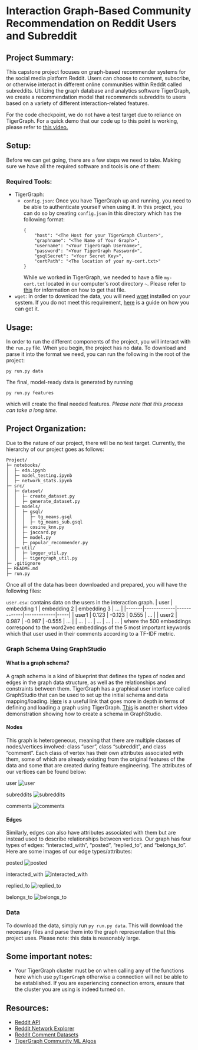 # Interaction Graph-Based Community Recommendation on Reddit Users and Subreddit

## Project Summary:

This capstone project focuses on graph-based recommender systems for the social media platform Reddit. Users can choose to comment, subscribe, or otherwise interact in different online communities within Reddit called subreddits. Utilizing the graph database and analytics software TigerGraph, we create a recommendation model that recommends subreddits to users based on a variety of different interaction-related features.

For the code checkpoint, we do not have a test target due to reliance on TigerGraph. For a quick demo that our code up to this point is working, please refer to [this video.](https://youtu.be/mfJwbF27YR0)

## Setup:

Before we can get going, there are a few steps we need to take. Making sure we have all the required software and tools is one of them:

### Required Tools:
- TigerGraph: 
  - `config.json`: Once you have TigerGraph up and running, you need to be able to authenticate yourself when using it. In this project, you can do so by creating `config.json` in this directory which has the following format: 
    ```
    {
        "host": "<The Host for your TigerGraph Cluster>",
        "graphname": "<The Name of Your Graph>",
        "username": "<Your TigerGraph Username>",
        "password": "<Your TigerGraph Password>",
        "gsqlSecret": "<Your Secret Key>",
        "certPath": "<The location of your my-cert.txt>"
    }
    ``` 
    While we worked in TigerGraph, we needed to have a file `my-cert.txt` located in our computer's root directory `~`. Please refer to [this](https://dev.tigergraph.com/forum/t/tigergraph-python-connection-issue/2776) for information on how to get that file.
- `wget`: In order to download the data, you will need [wget](https://www.gnu.org/software/wget/) installed on your system. If you do not meet this requirement, [here](https://www.jcchouinard.com/wget/) is a guide on how you can get it.

## Usage:
In order to run the different components of the project, you will interact with the `run.py` file. When you begin, the project has no data. To download and parse it into the format we need, you can run the following in the root of the project:
```
py run.py data
```

The final, model-ready data is generated by running 
```
py run.py features
```
which will create the final needed features. *Please note that this process can take a long time*.

## Project Organization:
Due to the nature of our project, there will be no test target. Currently, the hierarchy of our project goes as follows:

```
Project/
├─ notebooks/
│  ├─ eda.ipynb
│  ├─ model_testing.ipynb
│  ├─ network_stats.ipynb
├─ src/
│  ├─ dataset/
│  │  ├─ create_dataset.py
│  │  ├─ generate_dataset.py
│  ├─ models/
│  │  ├─ gsql/
│  │  │  ├─ tg_means.gsql
│  │  │  ├─ tg_means_sub.gsql
│  │  ├─ cosine_knn.py
│  │  ├─ jaccard.py
│  │  ├─ model.py
│  │  ├─ popular_recommender.py
│  ├─ util/
│  │  ├─ logger_util.py
│  │  ├─ tigergraph_util.py
├─ .gitignore
├─ README.md
├─ run.py
```

Once all of the data has been downloaded and prepared, you will have the following files:

`user.csv`: contains data on the users in the interaction graph.
| user  | embedding 1 | embedding 2 | embedding 3 | ... |
|-------|-------------|-------------|-------------|-----|
| user1 | 0.123       | -0.123      | 0.555       | ... |
| user2 | 0.987       | -0.987      | -0.555      | ... |
| ...   | ...         | ...         | ...         | ... |
where the 500 embeddings correspond to the word2vec embeddings of the 5 most important keywords which that user used in their comments according to a TF-IDF metric.

### Graph Schema Using GraphStudio

#### What is a graph schema?

  A graph schema is a kind of blueprint that defines the types of nodes and edges in the graph data structure, as well as the relationships and constraints between them. TigerGraph has a graphical user interface called GraphStudio that can be used to set up the initial schema and data mapping/loading. [Here](https://docs.tigergraph.com/gsql-ref/current/ddl-and-loading/defining-a-graph-schema#:~:text=A%20graph%20schema%20is%20a,(properties)%20associated%20with%20it) is a useful link that goes more in depth in terms of defining and loading a graph using TigerGraph. [This](https://www.youtube.com/watch?v=Q0JUkiU0lbs) is another short video demonstration showing how to create a schema in GraphStudio.
  
#### Nodes

This graph is heterogeneous, meaning that there are multiple classes of nodes/vertices involved: class “user”, class “subreddit”, and class “comment”. Each class of vertex has their own attributes associated with them, some of which are already existing from the original features of the data and some that are created during feature engineering. The attributes of our vertices can be found below: 

user
![user](https://user-images.githubusercontent.com/71921141/218294775-498e8fc5-dc21-4321-8367-37777dec8a2d.png)

subreddits
![subreddits](https://user-images.githubusercontent.com/71921141/218294707-0d1667b3-fda0-4916-be4f-6b784192e7da.png)

comments
![comments](https://user-images.githubusercontent.com/71921141/218294706-0601545d-85f5-4bdb-a9ac-568c8b8468cb.png)


#### Edges

Similarly, edges can also have attributes associated with them but are instead used to describe relationships between vertices. Our graph has four types of edges: “interacted_with”, “posted”, “replied_to”, and “belongs_to”. Here are some images of our edge types/attributes:

posted
![posted](https://user-images.githubusercontent.com/71921141/218294718-e57f87ea-da7e-496e-8a13-851dd09d6728.png)

interacted_with
![interacted_with](https://user-images.githubusercontent.com/71921141/218294719-b8dfb1cc-f2c6-4c98-be5d-b44033cbca1f.png)

replied_to
![replied_to](https://user-images.githubusercontent.com/71921141/218294720-ffba3ae0-3308-42d7-a028-4f72d4b83c38.png)

belongs_to
![belongs_to](https://user-images.githubusercontent.com/71921141/218294721-1af356af-53c8-4632-84f5-9a922128860b.png)


### Data

To download the data, simply run `py run.py data`. This will download the necessary files and parse them into the graph representation that this project uses. Please note: this data is reasonably large.


<!-- #### TigerGraph Specifics:
For access to TigerGraph, you are going to need to set up a config file with the following information:
```
{
    "host": "<The Host for your TigerGraph Cluster>",
    "graphname": "<The Name of Your Graph>",
    "username": "<Your TigerGraph Username>",
    "password": "<Your TigerGraph Password>",
    "gsqlSecret": "<Your Secret Key>",
    "certPath": "<The location of your my-cert.txt>"
}
```
For info on `my-cert.txt`, please refer to [this guide](https://dev.tigergraph.com/forum/t/tigergraph-python-connection-issue/2776) -->


<!-- ### Data Generation: -->
<!-- In order to run this project, you will need two things for the data generation process: A Reddit account and a Kaggle account. If do not have one of these or both you can create them [here](https://www.kaggle.com/account/login?phase=startRegisterTab&returnUrl=%2F) and [here](https://www.reddit.com/register/) respectively. This is crucial in order to use the APIs provided by each of these platforms to procure the data needed for this project.

Once you have done this, follow these steps:

*Reddit* - Go to the [Reddit Authorized Applications Page](https://www.reddit.com/prefs/apps) while signed in. Select 'create another app...', select 'script' and fill in the 'name', 'description', and 'redirect uri' fields. Click 'create app'. Finally, keep track of the personal use script and secret key generated for you--these are needed for API calls! In the file 'configs/config.json' fill in the following fields:
- reddit_username: your login username for Reddit
- reddit_password: your password for reddit
- reddit_client_id: the personal use script code
- reddit_secret_key: the secret key
- reddit_user_agent: ios:DSC180B:v1.0.0 (by /u/<YOUR_REDDIT_USERNAME>)

*Kaggle* - [This](https://github.com/Kaggle/kaggle-api#api-credentials) guide is helpful. Once you have your `kaggle.json` file, place it at `~/.kaggle`. If this directory does not exist (it likely will not), please create it first.

In order to help guide the users and subreddits we wanted to include, we used the following dataset: https://www.kaggle.com/datasets/timschaum/subreddit-recommender?select=subreddit_info.csv -->

## Some important notes:
- Your TigerGraph cluster must be on when calling any of the functions here which use `pyTigerGraph` otherwise a connection will not be able to be established. If you are experiencing connection errors, ensure that the cluster you are using is indeed turned on.

## Resources:
- [Reddit API](https://www.reddit.com/dev/api/)
- [Reddit Network Explorer](https://github.com/memgraph/reddit-network-explorer)
- [Reddit Comment Datasets](https://files.pushshift.io/reddit/comments/)
- [TigerGraph Community ML Algos](https://docs.tigergraph.com/graph-ml/current/community-algorithms/)
